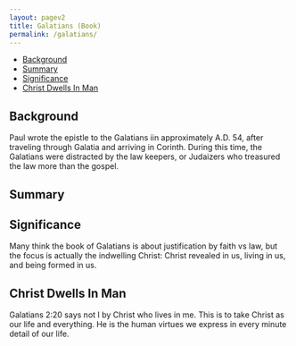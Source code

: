 ```yaml
---
layout: pagev2
title: Galatians (Book)
permalink: /galatians/
---
```

- [Background](#background)
- [Summary](#summary)
- [Significance](#significance)
- [Christ Dwells In Man](#christ-dwells-in-man)

## Background

Paul wrote the epistle to the Galatians iin approximately A.D. 54, after traveling through Galatia and arriving in Corinth.
During this time, the Galatians were distracted by the law keepers, or Judaizers who treasured the law more than the gospel. 

## Summary



## Significance

Many think the book of Galatians is about justification by faith vs law, but the focus is actually the indwelling Christ: Christ revealed in us, living in us, and being formed in us.

## Christ Dwells In Man

Galatians 2:20 says not I by Christ who lives in me. This is to take Christ as our life and everything. He is the human virtues we express in every minute detail of our life.